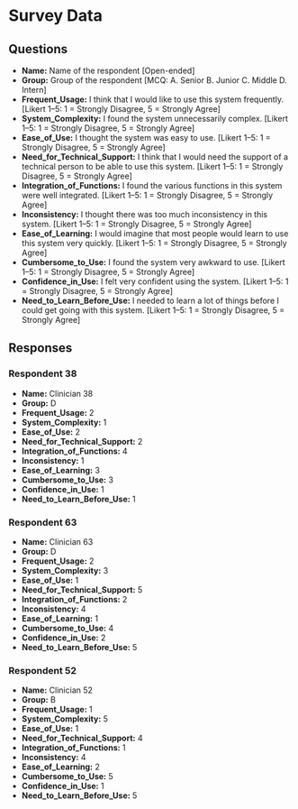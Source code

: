 # Survey Data

## Questions

- **Name:** Name of the respondent [Open-ended]
- **Group:** Group of the respondent [MCQ: A. Senior B. Junior C. Middle D. Intern]
- **Frequent_Usage:** I think that I would like to use this system frequently. [Likert 1–5: 1 = Strongly Disagree, 5 = Strongly Agree]
- **System_Complexity:** I found the system unnecessarily complex. [Likert 1–5: 1 = Strongly Disagree, 5 = Strongly Agree]
- **Ease_of_Use:** I thought the system was easy to use. [Likert 1–5: 1 = Strongly Disagree, 5 = Strongly Agree]
- **Need_for_Technical_Support:** I think that I would need the support of a technical person to be able to use this system. [Likert 1–5: 1 = Strongly Disagree, 5 = Strongly Agree]
- **Integration_of_Functions:** I found the various functions in this system were well integrated. [Likert 1–5: 1 = Strongly Disagree, 5 = Strongly Agree]
- **Inconsistency:** I thought there was too much inconsistency in this system. [Likert 1–5: 1 = Strongly Disagree, 5 = Strongly Agree]
- **Ease_of_Learning:** I would imagine that most people would learn to use this system very quickly. [Likert 1–5: 1 = Strongly Disagree, 5 = Strongly Agree]
- **Cumbersome_to_Use:** I found the system very awkward to use. [Likert 1–5: 1 = Strongly Disagree, 5 = Strongly Agree]
- **Confidence_in_Use:** I felt very confident using the system. [Likert 1–5: 1 = Strongly Disagree, 5 = Strongly Agree]
- **Need_to_Learn_Before_Use:** I needed to learn a lot of things before I could get going with this system. [Likert 1–5: 1 = Strongly Disagree, 5 = Strongly Agree]

## Responses

### Respondent 38

- **Name:** Clinician 38
- **Group:** D
- **Frequent_Usage:** 2
- **System_Complexity:** 1
- **Ease_of_Use:** 2
- **Need_for_Technical_Support:** 2
- **Integration_of_Functions:** 4
- **Inconsistency:** 1
- **Ease_of_Learning:** 3
- **Cumbersome_to_Use:** 3
- **Confidence_in_Use:** 1
- **Need_to_Learn_Before_Use:** 1

### Respondent 63

- **Name:** Clinician 63
- **Group:** D
- **Frequent_Usage:** 2
- **System_Complexity:** 3
- **Ease_of_Use:** 1
- **Need_for_Technical_Support:** 5
- **Integration_of_Functions:** 2
- **Inconsistency:** 4
- **Ease_of_Learning:** 1
- **Cumbersome_to_Use:** 4
- **Confidence_in_Use:** 2
- **Need_to_Learn_Before_Use:** 5

### Respondent 52

- **Name:** Clinician 52
- **Group:** B
- **Frequent_Usage:** 1
- **System_Complexity:** 5
- **Ease_of_Use:** 1
- **Need_for_Technical_Support:** 4
- **Integration_of_Functions:** 1
- **Inconsistency:** 4
- **Ease_of_Learning:** 2
- **Cumbersome_to_Use:** 5
- **Confidence_in_Use:** 1
- **Need_to_Learn_Before_Use:** 5
